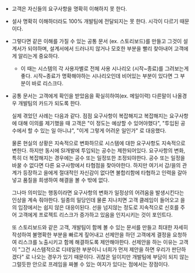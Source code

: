 * 고객은 자신들의 요구사항을 명확히 이해하지 못 한다.
* 설사 명확히 이해하더라도 100% 개발팀에 전달되지는 못 한다. 시각이 다르기 때문이다.
* 그렇다면 같은 이해를 가질 수 있는 공통 문서 (ex. 스토리보드)를 만들고 그것이 설계서가 되야하며, 설계서에서 드러나지 않거나 모호한 부분을 빨리 찾아내어 고객에게 알리는게 중요하다.
  * 이 때는 시스템의 각 사용자별로 전체 사용 시나리오 (시작~종료)를 그려보는게 좋다. 시작~종료가 명확해야하는 시나리오인데 비어있는 부분이 있다면 그 부분이 바로 리스크다.
* 공통 문서는 고객에게 확인을 받았음을 확실히하여(ex. 메일이력) 다른말이 나올경우 개발팀의 카드가 되도록 한다.



  실제 겪었던 사례는 다음과 같다. 점점 요구사항이 복잡해지고 복잡해지는 요구사항에 대해 이의를 제기했을 때 고객은 "이 정도는 예상할 수 있어야했다", "투입된 공수에서 할 수 있는 일 아니냐", "이게 그렇게 어려운 일인가" 로 대응했다. 

  물론 현실의 상황은 지속적으로 변화하므로 시스템에 대한 요구사항도 지속적으로 변한다. 하지만 동시에 SI개발에 투입되는 공수는 제한되어있다. 요구사항의 변화, 특히 더 복잡해지는 경우에는 공수 또는 일정또한 조정되야한다. 공수 또는 일정을 바꿀 수 없다면 다른 요구사항에서 타협점을 찾아야한다. 하지만 여기서 갑/을의 관계가 등장하고 을에게 절대적인 자신감이 없다면 불합리함에 타협하고 인력을 갈아넣고 품질을 희생하여 해결을 볼 수 밖에 없다.

  그나마 의미있는 행동이라면 요구사항의 변화가 일정상의 어려움을 발생시킨다는 인상을 계속 줘야한다. 일종의 밀당인데 물론 지나치면 고객 클레임이 들어오고 을의 입장에서는 쉽지 않은 대응이된다. 선을 넘지않는 정도로 지속적으로 신호를 주어 고객에게 프로젝트 리스크가 증가하고 있음을 인지시키는 것이 포인트다.

  또 스토리보드와 같은 고객, 개발팀이 함께 볼 수 있는 문서를 만들고 최대한 자세히 작성하여 불명확한 부분을 빠르게 짚어내고 선제안을 하던 고객에게 결정을 요청하여 리스크를 노출시키고 함께 해결하도록 제안해야한다. 선제안을 하는 이유는 고객이 "그건 시스템적으로 디테일한 부분이니 너희가 먼저 제안을 하면 우리가 판단하겠다" 로 나오는 경우가 있기 때문이다. 귀찮은 일이지만 개발팀에 부담이 되지 않는 그럴듯한 안으로 프레임을 짜볼 수 있는 여지가 있다는 점에서는 장점이다.